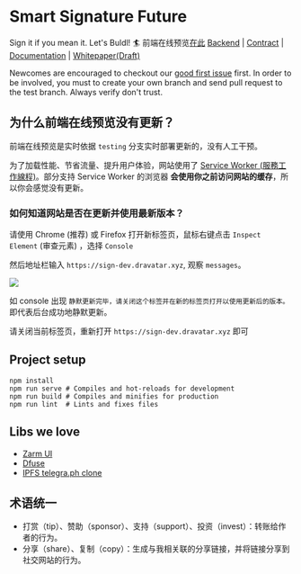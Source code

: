 # Smart Signature Future
Sign it if you mean it. Let's Buldl! 🏄
前端在线预览[在此](https://sign-dev.dravatar.xyz/)
[Backend](https://github.com/smart-signature/smart-signature-backend) | [Contract](https://github.com/smart-signature/smart-signature-EOS-contract) | [Documentation](https://shimo.im/docs/UOYT3DqklCYBbzny) | [Whitepaper(Draft)](https://hackmd.io/Q3KNkxjgSwKRJ5cfBL2I4g)

Newcomes are encouraged to checkout our [good first issue](https://github.com/smart-signature/smart-signature-future/issues?q=is%3Aopen+is%3Aissue+label%3A%22good+first+issue%22) first. In order to be involved, you must to create your own branch and send pull request to the test branch. Always verify don't trust. 

## 为什么前端在线预览没有更新？

前端在线预览是实时依据 `testing` 分支实时部署更新的，没有人工干预。

为了加载性能、节省流量、提升用户体验，网站使用了 [Service Worker (服務工作線程)](https://developers.google.cn/web/fundamentals/primers/service-workers/?hl=zh-tw)。部分支持 Service Worker 的浏览器 **会使用你之前访问网站的缓存**，所以你会感觉没有更新。

### 如何知道网站是否在更新并使用最新版本？

请使用 Chrome (推荐) 或 Firefox 打开新标签页，鼠标右键点击 `Inspect Element` (审查元素) ，选择 `Console`

然后地址栏输入 `https://sign-dev.dravatar.xyz`, 观察 `messages`。

![](https://ws1.sinaimg.cn/large/006tKfTcgy1g1a6scu28rj327v0u0gpa.jpg)


如 console 出现 `静默更新完毕，请关闭这个标签并在新的标签页打开以使用更新后的版本。` 即代表后台成功地静默更新。

请关闭当前标签页，重新打开 `https://sign-dev.dravatar.xyz` 即可


## Project setup
```
npm install 
npm run serve # Compiles and hot-reloads for development
npm run build # Compiles and minifies for production
npm run lint  # Lints and fixes files
```

## Libs we love
- [Zarm UI](https://zhongantecheng.github.io/zarm-vue/#/documents/quick-start)
- [Dfuse](https://www.dfuse.io/en)
- [IPFS telegra.ph clone](https://github.com/alexstep/ipfs-telegra.ph)


## 术语统一
- 打赏（tip）、赞助（sponsor）、支持（support）、投资（invest）：转账给作者的行为。
- 分享（share）、复制（copy）：生成与我相关联的分享链接，并将链接分享到社交网站的行为。